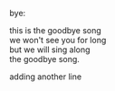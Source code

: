 bye:

this is the goodbye song  
we won't see you for long  
but we will sing along  
the goodbye song.

adding another line
